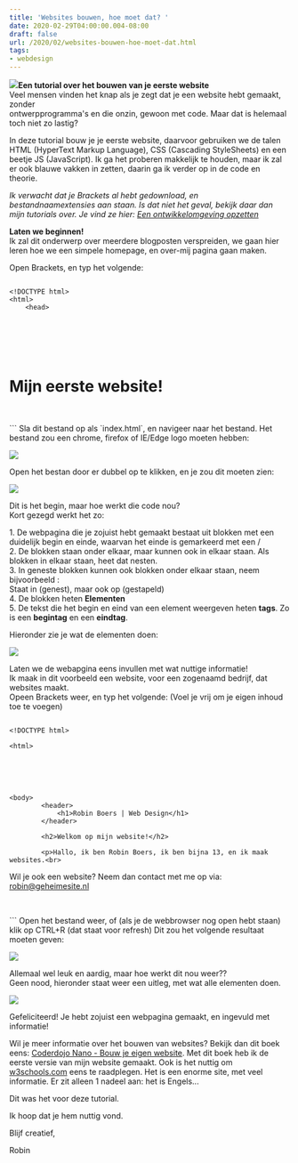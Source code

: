 ```yaml
---
title: 'Websites bouwen, hoe moet dat? '
date: 2020-02-29T04:00:00.004-08:00
draft: false
url: /2020/02/websites-bouwen-hoe-moet-dat.html
tags: 
- webdesign
---
```


[![](https://1.bp.blogspot.com/-8BVsGTCTpJA/XfSzOqIHv3I/AAAAAAAAB1c/onYrjjqMvvAr-hi77NCpvBJzAi2JzCUNgCLcBGAsYHQ/s200/Untitled.png)](https://1.bp.blogspot.com/-8BVsGTCTpJA/XfSzOqIHv3I/AAAAAAAAB1c/onYrjjqMvvAr-hi77NCpvBJzAi2JzCUNgCLcBGAsYHQ/s1600/Untitled.png)**Een tutorial over het bouwen van je eerste website**  
Veel mensen vinden het knap als je zegt dat je een website hebt gemaakt, zonder  
ontwerpprogramma's en die onzin, gewoon met code. Maar dat is helemaal toch niet zo lastig?  
  
In deze tutorial bouw je je eerste website, daarvoor gebruiken we de talen HTML (HyperText Markup Language), CSS (Cascading StyleSheets) en een beetje JS (JavaScript). Ik ga het proberen makkelijk te houden, maar ik zal er ook blauwe vakken in zetten, daarin ga ik verder op in de code en theorie.  
  
_Ik verwacht dat je Brackets al hebt gedownload, en bestandnaamextensies aan staan. Is dat niet het geval, bekijk daar dan mijn tutorials over. Je vind ze hier: [Een ontwikkelomgeving opzetten](https://webdevelopment-en-meer.blogspot.com/search/label/ontwikkelomgeving_opzetten)_  
  
**Laten we beginnen!**  
Ik zal dit onderwerp over meerdere blogposten verspreiden, we gaan hier leren hoe we een simpele homepage, en over-mij pagina gaan maken.  
  
Open Brackets, en typ het volgende:  
  
```
  
<!DOCTYPE html>  
<html>  
    <head>
``````
 <title>Coole website!</title>  
    </head>  
  
    <body>  
        <h1>Mijn eerste website!</h1>  
  
    </body>  
</html>
```  
Sla dit bestand op als `index.html`, en navigeer naar het bestand.  
Het bestand zou een chrome, firefox of IE/Edge logo moeten hebben:  
  

[![](https://1.bp.blogspot.com/-00Ro7bVwLzk/XfSrhjOYRBI/AAAAAAAAB00/ORB72UgpruQsEPXSKNNI_mp7M8To5bm5gCLcBGAsYHQ/s1600/Untitled.png)](https://1.bp.blogspot.com/-00Ro7bVwLzk/XfSrhjOYRBI/AAAAAAAAB00/ORB72UgpruQsEPXSKNNI_mp7M8To5bm5gCLcBGAsYHQ/s1600/Untitled.png)

  
  
  
  
  
  
  
Open het bestan door er dubbel op te klikken, en je zou dit moeten zien:  
  

[![](https://1.bp.blogspot.com/-sOZz53EtcLE/XfSsG4i2V_I/AAAAAAAAB08/K9hzyVWBGbgMKrbBq3_Z-iJnDz7m8r4lQCLcBGAsYHQ/s640/Untitled.png)](https://1.bp.blogspot.com/-sOZz53EtcLE/XfSsG4i2V_I/AAAAAAAAB08/K9hzyVWBGbgMKrbBq3_Z-iJnDz7m8r4lQCLcBGAsYHQ/s1600/Untitled.png)

  
Dit is het begin, maar hoe werkt die code nou?  
Kort gezegd werkt het zo:  
  
1\. De webpagina die je zojuist hebt gemaakt bestaat uit blokken met een duidelijk begin en einde, waarvan het einde is gemarkeerd met een /  
2\. De blokken staan onder elkaar, maar kunnen ook in elkaar staan. Als blokken in elkaar staan, heet dat nesten.  
3\. In geneste blokken kunnen ook blokken onder elkaar staan, neem bijvoorbeeld <head>:  
Staat in <html> (genest), maar ook op <body> (gestapeld)  
4\. De blokken heten **Elementen**  
5\. De tekst die het begin en eind van een element weergeven heten **tags**. Zo is <head> een **begintag** en </head> een **eindtag**.  
  
Hieronder zie je wat de elementen doen:  
  

[![](https://1.bp.blogspot.com/-ObuqAv61jBI/XfSwYGfNxcI/AAAAAAAAB1I/JHiqDjLUXW8XYpwcFPuSKVAS-Tl3sEjzACLcBGAsYHQ/s640/werking.png)](https://1.bp.blogspot.com/-ObuqAv61jBI/XfSwYGfNxcI/AAAAAAAAB1I/JHiqDjLUXW8XYpwcFPuSKVAS-Tl3sEjzACLcBGAsYHQ/s1600/werking.png)

  
  
  
  
  
  
  
  
  
  
  
  
  
  
  
  
  
  
  
  
  
  
Laten we de webapgina eens invullen met wat nuttige informatie!  
Ik maak in dit voorbeeld een website, voor een zogenaamd bedrijf, dat websites maakt.  
Opeen Brackets weer, en typ het volgende: (Voel je vrij om je eigen inhoud toe te voegen)  
```
  
<!DOCTYPE html>  
  
<html>
``````
  
    <head>  
        <title>Robin Boers | Web Design</title>  
    </head>
``````
<body>  
        <header>  
            <h1>Robin Boers | Web Design</h1>  
        </header>  
  
        <h2>Welkom op mijn website!</h2>  
  
        <p>Hallo, ik ben Robin Boers, ik ben bijna 13, en ik maak websites.<br> 
``````
 Wil je ook een website? Neem dan contact met me op via: robin@geheimesite.nl</p>  
  
    </body>  
  
</html>
```  
Open het bestand weer, of (als je de webbrowser nog open hebt staan) klik op CTRL+R (dat staat voor refresh)  
Dit zou het volgende resultaat moeten geven:  
  

[![](https://1.bp.blogspot.com/-f1GsoTvPSgM/XfSywX42N8I/AAAAAAAAB1U/e7FflpAcwA4JH_e-oXKZmSnoJD-U3HihwCLcBGAsYHQ/s640/Untitled.png)](https://1.bp.blogspot.com/-f1GsoTvPSgM/XfSywX42N8I/AAAAAAAAB1U/e7FflpAcwA4JH_e-oXKZmSnoJD-U3HihwCLcBGAsYHQ/s1600/Untitled.png)

Allemaal wel leuk en aardig, maar hoe werkt dit nou weer??  
Geen nood, hieronder staat weer een uitleg, met wat alle elementen doen.  
  

[![](https://1.bp.blogspot.com/-2l8ZR2rTimU/XfS3lfKqHGI/AAAAAAAAB1o/2sSaCUinlm8Fe8ZQs5idrs_f7-rrOb7WwCLcBGAsYHQ/s640/werking.png)](https://1.bp.blogspot.com/-2l8ZR2rTimU/XfS3lfKqHGI/AAAAAAAAB1o/2sSaCUinlm8Fe8ZQs5idrs_f7-rrOb7WwCLcBGAsYHQ/s1600/werking.png)

  

Gefeliciteerd! Je hebt zojuist een webpagina gemaakt, en ingevuld met informatie!

  

Wil je meer informatie over het bouwen van websites? Bekijk dan dit boek eens: [Coderdojo Nano - Bouw je eigen website](http://www.nano-tips.com/). Met dit boek heb ik de eerste versie van mijn website gemaakt. Ook is het nuttig om [w3schools.com](https://w3schools.com/) eens te raadplegen. Het is een enorme site, met veel informatie. Er zit alleen 1 nadeel aan: het is Engels...

  

Dit was het voor deze tutorial.

Ik hoop dat je hem nuttig vond.

Blijf creatief,

  

Robin
